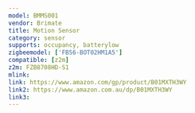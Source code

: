 ```yaml
---
model: BMMS001
vendor: Brimate
title: Motion Sensor
category: sensor
supports: occupancy, batterylow
zigbeemodel: ['FB56-BOT02HM1A5']
compatible: [z2m]
z2m: FZB8708HD-S1
mlink: 
link: https://www.amazon.com/gp/product/B01MXTH3WY
link2: https://www.amazon.com.au/dp/B01MXTH3WY
link3: 
---
```



